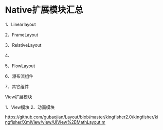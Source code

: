 Native扩展模块汇总
======
1、Linearlayout
   
2、FrameLayout

3、RelativeLayout

4、

5、FlowLayout

6、瀑布流组件

7、其它组件



View扩展模块

1、View模块
2、动画模块



https://github.com/gubaojian/Layout/blob/master/kingfisher2.0/kingfisher/kingfisher/XmlView/view/UIView%2BMathLayout.m

